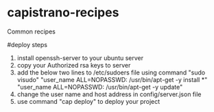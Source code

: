 capistrano-recipes
==================

Common recipes

#deploy steps
1. install openssh-server to your ubuntu server
2. copy your Authorized rsa keys to server
3. add the below two lines to /etc/sudoers file using command "sudo visudo"
   "user_name ALL=NOPASSWD: /usr/bin/apt-get -y install *"
   "user_name ALL=NOPASSWD: /usr/bin/apt-get -y update"
4. change the user name and host address in config/server.json file
5. use command "cap deploy" to deploy your project
